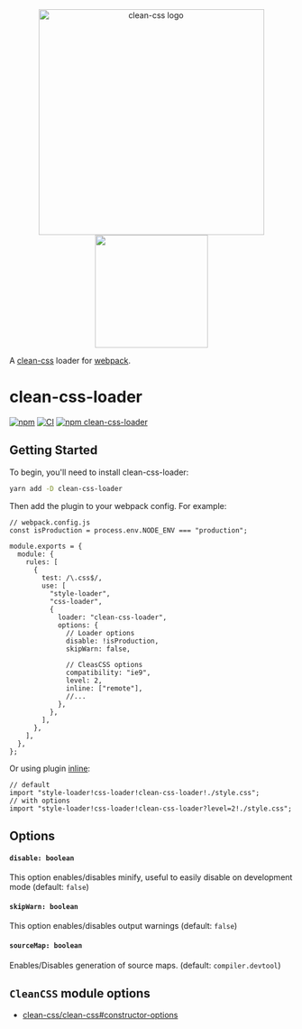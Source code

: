 <div align="center">
    <img src="https://cdn.rawgit.com/jakubpawlowicz/clean-css/master/logo.v2.svg" alt="clean-css logo" width="400"/>
    <br>
    <a href="https://github.com/webpack/webpack">
        <img width="200" height="200" src="https://webpack.js.org/assets/icon-square-big.svg">
    </a>
</div>

A [clean-css](https://github.com/jakubpawlowicz/clean-css) loader for [webpack](https://github.com/webpack/webpack).

# clean-css-loader

[![npm](https://img.shields.io/npm/v/clean-css-loader.svg)](https://www.npmjs.com/package/clean-css-loader)
[![CI](https://github.com/retyui/clean-css-loader/actions/workflows/nodejs.yml/badge.svg)](https://github.com/retyui/clean-css-loader/actions/workflows/nodejs.yml)
[![npm clean-css-loader](https://img.shields.io/npm/dm/clean-css-loader.svg)](https://www.npmjs.com/package/clean-css-loader)

## Getting Started

To begin, you'll need to install clean-css-loader:

```bash
yarn add -D clean-css-loader
```

Then add the plugin to your webpack config. For example:

```tsx
// webpack.config.js
const isProduction = process.env.NODE_ENV === "production";

module.exports = {
  module: {
    rules: [
      {
        test: /\.css$/,
        use: [
          "style-loader",
          "css-loader",
          {
            loader: "clean-css-loader",
            options: {
              // Loader options
              disable: !isProduction,
              skipWarn: false,

              // CleasCSS options
              compatibility: "ie9",
              level: 2,
              inline: ["remote"],
              //...
            },
          },
        ],
      },
    ],
  },
};
```

Or using plugin [inline](https://webpack.js.org/concepts/loaders/#inline):

```tsx
// default
import "style-loader!css-loader!clean-css-loader!./style.css";
// with options
import "style-loader!css-loader!clean-css-loader?level=2!./style.css";
```

## Options

#### `disable: boolean`

This option enables/disables minify, useful to easily disable on development mode (default: `false`)

#### `skipWarn: boolean`

This option enables/disables output warnings (default: `false`)

#### `sourceMap: boolean`

Enables/Disables generation of source maps. (default: `compiler.devtool`)

## `CleanCSS` module options

- [clean-css/clean-css#constructor-options](https://github.com/jakubpawlowicz/clean-css#constructor-options)
